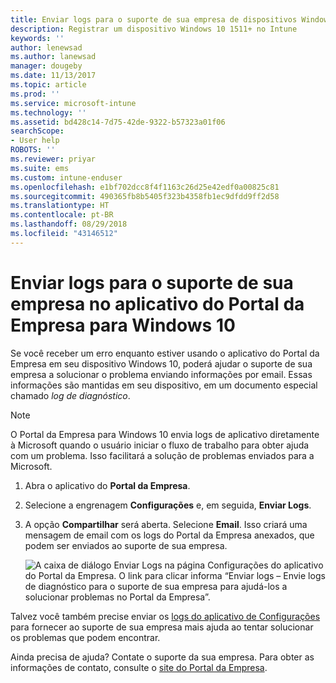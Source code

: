 ```yaml
---
title: Enviar logs para o suporte de sua empresa de dispositivos Windows 10 | Microsoft Docs
description: Registrar um dispositivo Windows 10 1511+ no Intune
keywords: ''
author: lenewsad
ms.author: lanewsad
manager: dougeby
ms.date: 11/13/2017
ms.topic: article
ms.prod: ''
ms.service: microsoft-intune
ms.technology: ''
ms.assetid: bd428c14-7d75-42de-9322-b57323a01f06
searchScope:
- User help
ROBOTS: ''
ms.reviewer: priyar
ms.suite: ems
ms.custom: intune-enduser
ms.openlocfilehash: e1bf702dcc8f4f1163c26d25e42edf0a00825c81
ms.sourcegitcommit: 490365fb8b5405f323b4358fb1ec9dfdd9ff2d58
ms.translationtype: HT
ms.contentlocale: pt-BR
ms.lasthandoff: 08/29/2018
ms.locfileid: "43146512"
---
```

# <a name="send-logs-to-your-company-support-from-the-company-portal-app-for-windows-10"></a>Enviar logs para o suporte de sua empresa no aplicativo do Portal da Empresa para Windows 10

Se você receber um erro enquanto estiver usando o aplicativo do Portal da Empresa em seu dispositivo Windows 10, poderá ajudar o suporte de sua empresa a solucionar o problema enviando informações por email. Essas informações são mantidas em seu dispositivo, em um documento especial chamado _log de diagnóstico_.

> [!Note]       
> O Portal da Empresa para Windows 10 envia logs de aplicativo diretamente à Microsoft quando o usuário iniciar o fluxo de trabalho para obter ajuda com um problema. Isso facilitará a solução de problemas enviados para a Microsoft.

1. Abra o aplicativo do **Portal da Empresa**.
2. Selecione a engrenagem **Configurações** e, em seguida, **Enviar Logs**.
3. A opção **Compartilhar** será aberta. Selecione **Email**. Isso criará uma mensagem de email com os logs do Portal da Empresa anexados, que podem ser enviados ao suporte de sua empresa.

   ![A caixa de diálogo Enviar Logs na página Configurações do aplicativo do Portal da Empresa. O link para clicar informa “Enviar logs – Envie logs de diagnóstico para o suporte de sua empresa para ajudá-los a solucionar problemas no Portal da Empresa”.](./media/w10-share-logs-after-1711.png)

Talvez você também precise enviar os [logs do aplicativo de Configurações](send-logs-to-your-it-admin-settings-windows.md) para fornecer ao suporte de sua empresa mais ajuda ao tentar solucionar os problemas que podem encontrar.

Ainda precisa de ajuda? Contate o suporte da sua empresa. Para obter as informações de contato, consulte o [site do Portal da Empresa](https://go.microsoft.com/fwlink/?linkid=2010980).
